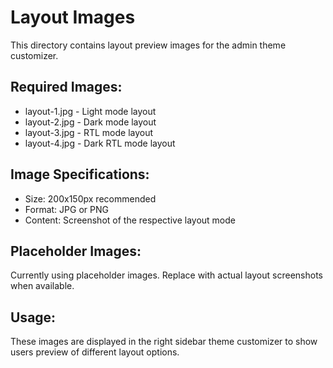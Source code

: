 # Layout Images

This directory contains layout preview images for the admin theme customizer.

## Required Images:
- layout-1.jpg - Light mode layout
- layout-2.jpg - Dark mode layout  
- layout-3.jpg - RTL mode layout
- layout-4.jpg - Dark RTL mode layout

## Image Specifications:
- Size: 200x150px recommended
- Format: JPG or PNG
- Content: Screenshot of the respective layout mode

## Placeholder Images:
Currently using placeholder images. Replace with actual layout screenshots when available.

## Usage:
These images are displayed in the right sidebar theme customizer to show users preview of different layout options.
